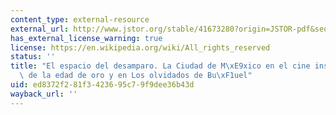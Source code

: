```yaml
---
content_type: external-resource
external_url: http://www.jstor.org/stable/41673280?origin=JSTOR-pdf&seq=1#page_scan_tab_contents
has_external_license_warning: true
license: https://en.wikipedia.org/wiki/All_rights_reserved
status: ''
title: "El espacio del desamparo. La Ciudad de M\xE9xico en el cine institucional\
  \ de la edad de oro y en Los olvidados de Bu\xF1uel"
uid: ed8372f2-81f3-4236-95c7-9f9dee36b43d
wayback_url: ''
---
```

